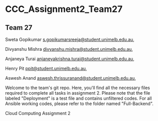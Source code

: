 # CCC_Assignment2_Team27

Team 27
--------
Sweta Gopikumar
s.gopikumarsreeja@student.unimelb.edu.au, 

Divyanshu Mishra
divyanshu.mishra@student.unimelb.edu.au, 

Anjaneya Turai
anjaneyakrishna.turai@student.unimelb.edu.au, 

Henry Pit
ppit@student.unimelb.edu.au, 

Aswesh Anand
aswesh.thrissuranand@student.unimelb.edu.au, 

Welcome to the team's git repo. Here, you'll find all the necessary files required to complete all tasks in assignment 2. Please note that the file labeled "Deployment" is a test file and contains unfiltered codes. For all Ansible working codes, please refer to the folder named "Full-Backend". 

 Cloud Computing Assignment 2
